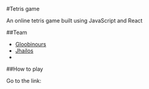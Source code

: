 #Tetris game

An online tetris game built using JavaScript and React

##Team

- [Gloobinours](https://github.com/Gloobinours)
- [Jhailos](https://github.com/Jhailos)
- 
##How to play

Go to the link: 
